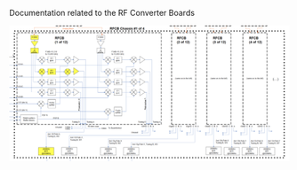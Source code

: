 Documentation related to the RF Converter Boards

![RFCB Schematic Zoom](/RFCB/RFCB_Schem_Zoom.png)


